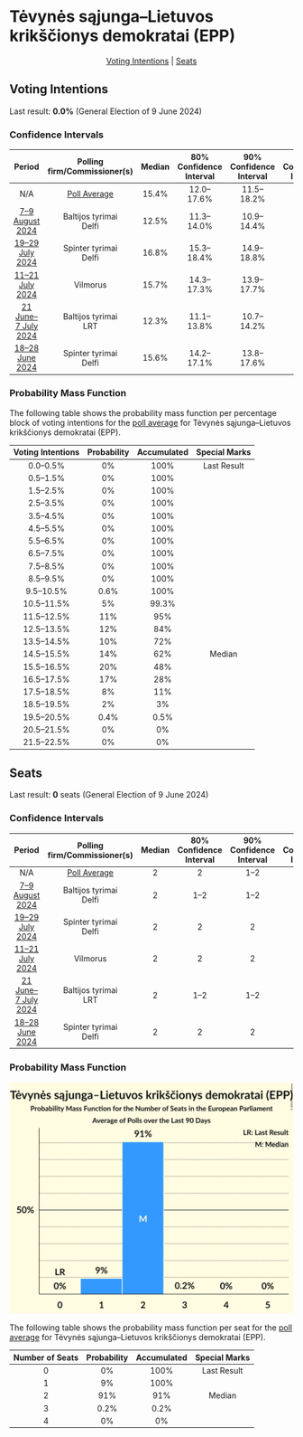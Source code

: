 # Tėvynės sąjunga–Lietuvos krikščionys demokratai (EPP)

<p align="center"><a href="#voting-intentions">Voting Intentions</a> | <a href="#seats">Seats</a></p>

## Voting Intentions

Last result: **0.0%** (General Election of 9 June 2024)

### Confidence Intervals

| Period     | Polling firm/Commissioner(s) | Median | 80% Confidence Interval | 90% Confidence Interval | 95% Confidence Interval | 99% Confidence Interval |
|:----------:|:----------------:|:-----------:|:-----------------------:|:-----------------------:|:-----------------------:|:-----------------------:|
| N/A | [Poll Average](average.html) | 15.4% | 12.0–17.6% | 11.5–18.2% | 11.1–18.6% | 10.4–19.5% |
| [7–9 August 2024](2024-08-09-Baltijostyrimai.html) | Baltijos tyrimai <br> Delfi | 12.5% | 11.3–14.0% | 10.9–14.4% | 10.6–14.7% | 10.1–15.4% |
| [19–29 July 2024](2024-07-29-Spintertyrimai.html) | Spinter tyrimai <br> Delfi | 16.8% | 15.3–18.4% | 14.9–18.8% | 14.6–19.2% | 13.9–20.0% |
| [11–21 July 2024](2024-07-21-Vilmorus.html) | Vilmorus | 15.7% | 14.3–17.3% | 13.9–17.7% | 13.6–18.1% | 12.9–18.9% |
| [21 June–7 July 2024](2024-07-07-Baltijostyrimai.html) | Baltijos tyrimai <br> LRT | 12.3% | 11.1–13.8% | 10.7–14.2% | 10.4–14.5% | 9.9–15.2% |
| [18–28 June 2024](2024-06-28-Spintertyrimai.html) | Spinter tyrimai <br> Delfi | 15.6% | 14.2–17.1% | 13.8–17.6% | 13.5–18.0% | 12.8–18.7% |

### Probability Mass Function

The following table shows the probability mass function per percentage block of voting intentions for the [poll average](average.html) for Tėvynės sąjunga–Lietuvos krikščionys demokratai (EPP).

| Voting Intentions | Probability | Accumulated | Special Marks |
|:-----------------:|:-----------:|:-----------:|:-------------:|
| 0.0–0.5% | 0% | 100% | Last Result |
| 0.5–1.5% | 0% | 100% |  |
| 1.5–2.5% | 0% | 100% |  |
| 2.5–3.5% | 0% | 100% |  |
| 3.5–4.5% | 0% | 100% |  |
| 4.5–5.5% | 0% | 100% |  |
| 5.5–6.5% | 0% | 100% |  |
| 6.5–7.5% | 0% | 100% |  |
| 7.5–8.5% | 0% | 100% |  |
| 8.5–9.5% | 0% | 100% |  |
| 9.5–10.5% | 0.6% | 100% |  |
| 10.5–11.5% | 5% | 99.3% |  |
| 11.5–12.5% | 11% | 95% |  |
| 12.5–13.5% | 12% | 84% |  |
| 13.5–14.5% | 10% | 72% |  |
| 14.5–15.5% | 14% | 62% | Median |
| 15.5–16.5% | 20% | 48% |  |
| 16.5–17.5% | 17% | 28% |  |
| 17.5–18.5% | 8% | 11% |  |
| 18.5–19.5% | 2% | 3% |  |
| 19.5–20.5% | 0.4% | 0.5% |  |
| 20.5–21.5% | 0% | 0% |  |
| 21.5–22.5% | 0% | 0% |  |


## Seats

Last result: **0** seats (General Election of 9 June 2024)

### Confidence Intervals

| Period     | Polling firm/Commissioner(s) | Median | 80% Confidence Interval | 90% Confidence Interval | 95% Confidence Interval | 99% Confidence Interval |
|:----------:|:----------------:|:------:|:-----------------------:|:-----------------------:|:-----------------------:|:-----------------------:|
| N/A | [Poll Average](average.html) | 2 | 2 | 1–2 | 1–2 | 1–2 |
| [7–9 August 2024](2024-08-09-Baltijostyrimai.html) | Baltijos tyrimai <br> Delfi | 2 | 1–2 | 1–2 | 1–2 | 1–2 |
| [19–29 July 2024](2024-07-29-Spintertyrimai.html) | Spinter tyrimai <br> Delfi | 2 | 2 | 2 | 2 | 2 |
| [11–21 July 2024](2024-07-21-Vilmorus.html) | Vilmorus | 2 | 2 | 2 | 2 | 1–2 |
| [21 June–7 July 2024](2024-07-07-Baltijostyrimai.html) | Baltijos tyrimai <br> LRT | 2 | 1–2 | 1–2 | 1–2 | 1–2 |
| [18–28 June 2024](2024-06-28-Spintertyrimai.html) | Spinter tyrimai <br> Delfi | 2 | 2 | 2 | 1–2 | 1–2 |

### Probability Mass Function

![Graph with seats probability mass function not yet produced](average-seats-pmf-tėvynėssąjunga–lietuvoskrikščionysdemokrataiepp.png "Seats Probability Mass Function")

The following table shows the probability mass function per seat for the [poll average](average.html) for Tėvynės sąjunga–Lietuvos krikščionys demokratai (EPP).

| Number of Seats | Probability | Accumulated | Special Marks |
|:---------------:|:-----------:|:-----------:|:-------------:|
| 0 | 0% | 100% | Last Result |
| 1 | 9% | 100% |  |
| 2 | 91% | 91% | Median |
| 3 | 0.2% | 0.2% |  |
| 4 | 0% | 0% |  |


